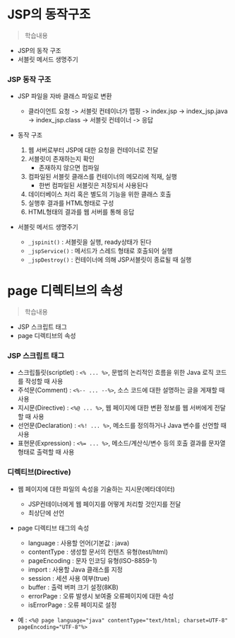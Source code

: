 # JSP의 동작구조
> 학습내용
- JSP의 동작 구조
- 서블릿 메서드 생명주기

### JSP 동작 구조
- JSP 파일을 자바 클래스 파일로 변환
	- 클라이언트 요청 -> 서블릿 컨테이너가 맵핑 -> index.jsp -> index_jsp.java -> index_jsp.class -> 서블릿 컨테이너 -> 응답


- 동작 구조
	1. 웹 서버로부터 JSP에 대한 요청을 컨테이너로 전달
	2. 서블릿이 존재하는지 확인
		- 존재하지 않으면 컴파일
	3. 컴파일된 서블릿 클래스를 컨테이너의 메모리에 적재, 실행
		- 한번 컴파일된 서블릿은 저장되서 사용된다
	4. 데이터베이스 처리 혹은 별도의 기능을 위한 클래스 호출
	5. 실행후 결과를 HTML형태로 구성
	6. HTML형태의 결과를 웹 서버를 통해 응답


- 서블릿 메서드 생명주기
	- ```_jspinit()``` : 서블릿을 실행, ready상태가 된다
	- ```_jspService()``` : 메서드가 스레드 형태로 호출되어 실행
	- ```_jspDestroy()``` : 컨테이너에 의해 JSP서블릿이 종료될 때 실행

# page 디렉티브의 속성
> 학습내용
- JSP 스크립트 태그
- page 디렉티브의 속성

### JSP 스크립트 태그
- 스크립틀릿(scriptlet) : ```<% ... %>```,  문법의 논리적인 흐름을 위한 Java 로직 코드를 작성할 때 사용
- 주석문(Comment) : ```<%-- ... --%>```, 소스 코드에 대한 설명하는 글을 게재할 때 사용
- 지시문(Directive) : ```<%@ ... %>```, 웹 페이지에 대한 변환 정보를 웹 서버에게 전달할 때 사용 
- 선언문(Declaration) : ```<%! ... %>```, 메소드를 정의하거나 Java 변수를 선언할 때 사용
- 표현문(Expression) : ```<%= ... %>```, 메소드/계산식/변수 등의 호출 결과를 문자열 형태로 출력할 때 사용


### 디렉티브(Directive)
- 웹 페이지에 대한 파일의 속성을 기술하는 지시문(메타데이터)
	- JSP컨테이너에게 웹 페이지를 어떻게 처리할 것인지를 전달
	- 최상단에 선언

- page 디렉티브 태그의 속성
	- language : 사용할 언어(기본값 : java)
	- contentType : 생성할 문서의 컨텐츠 유형(test/html)
	- pageEncoding : 문자 인코딩 유형(ISO-8859-1)
	- import : 사용할 Java 클래스를 지정
	- session : 세션 사용 여부(true)
	- buffer : 출력 버퍼 크기 설정(8KB)
	- errorPage : 오류 발생시 보여줄 오류페이지에 대한 속성
	- isErrorPage : 오류 페이지로 설정

- 예 : ```<%@ page language="java" contentType="text/html; charset=UTF-8" pageEncoding="UTF-8"%>```

